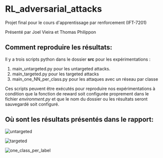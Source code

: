# RL_adversarial_attacks

Projet final pour le cours d'apprentissage par renforcement (IFT-7201)

Présenté par Joel Vieira et Thomas Philippon

## Comment reproduire les résultats:  

Il y a trois scripts python dans le dossier **src** pour les expérimentations : 
 1. main_untargeted.py pour les untargeted attacks.
 2. main_targeted.py pour les targeted attacks
 3. main_one_NN_per_class.py pour les attaques avec un réseau par classe

Ces scripts peuvent être exécutés pour reproduire nos expérimentations à condition que la fonction de reward soit configurée proprement dans le fichier *environment.py* et que le nom du dossier ou les résultats seront sauvegardé soit configuré. 



## Où sont les résultats présentés dans le rapport:

![untargeted](https://user-images.githubusercontent.com/25388214/102561756-829b6100-40a3-11eb-978d-7b8d5cb893d7.PNG)

![targeted](https://user-images.githubusercontent.com/25388214/102561753-80d19d80-40a3-11eb-90c2-02e9660fc74c.PNG)

![one_class_per_label](https://user-images.githubusercontent.com/25388214/102561747-7dd6ad00-40a3-11eb-8988-28319ab0c62b.PNG)

